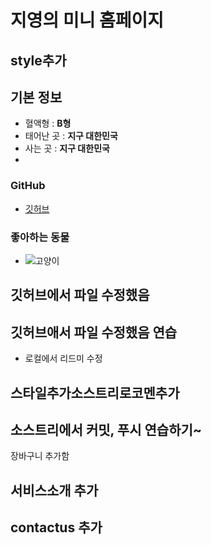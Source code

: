 # 지영의 미니 홈페이지

## style추가

 ## 기본 정보
- 혈액형 : **B형**
- 태어난 곳 : **지구 대한민국**
- 사는 곳 : **지구 대한민국**
- 
### GitHub

- [깃허브](https://github.com/yangji9202)
 

### 좋아하는 동물
-  ![고양이](https://search.pstatic.net/common/?src=http%3A%2F%2Fblogfiles.naver.net%2FMjAyMTA1MjdfMjUy%2FMDAxNjIyMTA4NDM0OTI1.ExoLjc7kIMNs1AGMC_b5uO1dlUvw8yxgcPyz9WX8ZLsg.AXBq1M6qeTnUAj2v9HGhrgB7caqs9AGGQSrNQVQCGrEg.JPEG.aimarjb%2Ffunny_cat-02.jpg&type=sc960_832)


## 깃허브에서 파일 수정했음
## 깃허브애서 파일 수정했음 연습

- 로컬에서 리드미 수정

## 스타일추가소스트리로코멘추가

## 소스트리에서 커밋, 푸시 연습하기~ 

장바구니 추가함

## 서비스소개 추가

## contactus 추가
